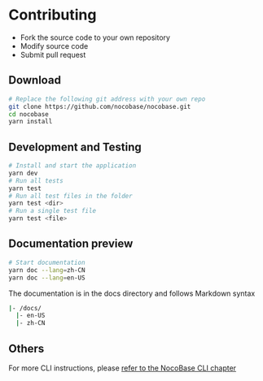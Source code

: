 # Contributing

- Fork the source code to your own repository
- Modify source code
- Submit pull request

## Download 

```bash
# Replace the following git address with your own repo
git clone https://github.com/nocobase/nocobase.git
cd nocobase
yarn install
```

## Development and Testing

```bash
# Install and start the application
yarn dev
# Run all tests
yarn test
# Run all test files in the folder
yarn test <dir>
# Run a single test file
yarn test <file>
```

## Documentation preview

```bash
# Start documentation
yarn doc --lang=zh-CN
yarn doc --lang=en-US
```

The documentation is in the docs directory and follows Markdown syntax

```bash
|- /docs/
  |- en-US
  |- zh-CN
```

## Others

For more CLI instructions, please [refer to the NocoBase CLI chapter](./development/nocobase-cli.md)
